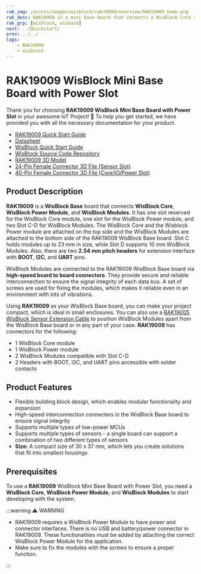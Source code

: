 ```yaml
---
rak_img: /assets/images/wisblock/rak19009/overview/RAK19009_home.png
rak_desc: RAK19009 is a mini base board that connects a WisBlock Core and two WisBlock modules together. It also provides the power supply for the attached WisBlock modules.
rak_grp: [wisblock, wisbase]
next: ../Quickstart/
prev: ../../
tags:
    - RAK19009
    - wisblock
---
```


# RAK19009 WisBlock Mini Base Board with Power Slot

Thank you for choosing **RAK19009 WisBlock Mini Base Board with Power Slot** in your awesome IoT Project! 🎉 To help you get started, we have provided you with all the necessary documentation for your product.

* [RAK19009 Quick Start Guide](../Quickstart/)
* [Datasheet](../Datasheet/)
* <a href="../../Quickstart/" target="_blank">WisBlock Quick Start Guide</a>
* [WisBlock Source Code Repository](https://github.com/RAKWireless/WisBlock/)
* [RAK19009 3D Model](https://downloads.rakwireless.com/3D_File/WisBlock/3D_RAK19009.stp)
* [24-Pin Female Connector 3D File (Sensor Slot)](https://downloads.rakwireless.com/3D_File/Accessory/WisConnector/F24S1003K6M.stp)
* [40-Pin Female Connector 3D File (Core/IO/Power Slot)](https://downloads.rakwireless.com/3D_File/Accessory/WisConnector/F40S1003K6M.stp)

## Product Description

**RAK19009** is a **WisBlock Base** board that connects **WisBlock Core**, **WisBlock Power Module**, and **WisBlock Modules**. It has one slot reserved for the WisBlock Core module, one slot for the WisBlock Power module, and two Slot C-D for WisBlock Modules. The WisBlock Core and the Wisblock Power module are attached on the top side and the WisBlock Modules are attached to the bottom side of the RAK19009 WisBlock Base board. Slot C holds modules up to 23&nbsp;mm in size, while Slot D supports 10&nbsp;mm WisBlock Modules. Also, there are two **2.54&nbsp;mm pitch headers** for extension interface with **BOOT**, **I2C**, and **UART** pins.

WisBlock Modules are connected to the RAK19009 WisBlock Base board via **high-speed board to board connectors**. They provide secure and reliable interconnection to ensure the signal integrity of each data bus. A set of screws are used for fixing the modules, which makes it reliable even in an environment with lots of vibrations.

Using **RAK19009** as your WisBlock Base board, you can make your project compact, which is ideal in small enclosures. You can also use a [RAK19005 WisBlock Sensor Extension Cable](https://store.rakwireless.com/products/fpc-extension-cable-for-slot-a-to-d-rak19005) to position WisBlock Modules apart from the WisBlock Base board or in any part of your case. **RAK19009** has connectors for the following:

* 1 WisBlock Core module
* 1 WisBlock Power module
* 2 WisBlock Modules compatible with Slot C-D
* 2 Headers with BOOT, I2C, and UART pins accessible with solder contacts

## Product Features

* Flexible building block design, which enables modular functionality and expansion
* High-speed interconnection connectors in the WisBlock Base board to ensure signal integrity
* Supports multiple types of low-power MCUs
* Supports multiple types of sensors - a single board can support a combination of two
  different types of sensors
* **Size:** A compact size of 30 x 37&nbsp;mm, which lets you create solutions that fit into smallest housings

## Prerequisites 

To use a **RAK19009** WisBlock Mini Base Board with Power Slot, you need a **WisBlock Core**, **WisBlock Power Module**, and **WisBlock Modules** to start developing with the system.

:::warning ⚠️ WARNING

- RAK19009 requires a WisBlock Power Module to have power and connector interfaces. There is no USB and battery/power connector in RAK19009. These functionalities must be added by attaching the correct WisBlock Power Module for the application.
- Make sure to fix the modules with the screws to ensure a proper function. 

:::
